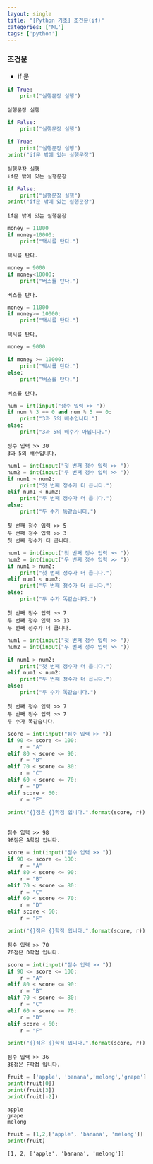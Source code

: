 ```yaml
---
layout: single
title: "[Python 기초] 조건문(if)"
categories: ['ML']
tags: ['python']
---
```


### 조건문

- if 문


```python
if True:
    print("실행문장 실행")
```

    실행문장 실행
    


```python
if False:
    print("실행문장 실행")
```


```python
if True:
    print("실행문장 실행")
print("if문 밖에 있는 실행문장")      
```

    실행문장 실행
    if문 밖에 있는 실행문장
    


```python
if False:
    print("실행문장 실행")
print("if문 밖에 있는 실행문장")      
```

    if문 밖에 있는 실행문장
    


```python
money = 11000
if money>10000:
    print("택시를 탄다.")
```

    택시를 탄다.
    


```python
money = 9000 
if money<10000:
    print("버스를 탄다.")
```

    버스를 탄다.
    


```python
money = 11000
if money>= 10000:
    print("택시를 탄다.")
```

    택시를 탄다.
    


```python
money = 9000

if money >= 10000:
    print("택시를 탄다.")
else:
    print("버스를 탄다.")
```

    버스를 탄다.
    


```python
num = int(input("정수 입력 >> "))
if num % 3 == 0 and num % 5 == 0:
    print("3과 5의 배수입니다.")
else:
    print("3과 5의 배수가 아닙니다.")
```

    정수 입력 >> 30
    3과 5의 배수입니다.
    


```python
num1 = int(input("첫 번째 정수 입력 >> "))
num2 = int(input("두 번째 정수 입력 >> "))
if num1 > num2:
    print("첫 번째 정수가 더 큽니다.")
elif num1 < num2:
    print("두 번째 정수가 더 큽니다.")
else:
    print("두 수가 똑같습니다.")
```

    첫 번째 정수 입력 >> 5
    두 번째 정수 입력 >> 3
    첫 번째 정수가 더 큽니다.
    


```python
num1 = int(input("첫 번째 정수 입력 >> "))
num2 = int(input("두 번째 정수 입력 >> "))
if num1 > num2:
    print("첫 번째 정수가 더 큽니다.")
elif num1 < num2:
    print("두 번째 정수가 더 큽니다.")
else:
    print("두 수가 똑같습니다.")
```

    첫 번째 정수 입력 >> 7
    두 번째 정수 입력 >> 13
    두 번째 정수가 더 큽니다.
    


```python
num1 = int(input("첫 번째 정수 입력 >> "))
num2 = int(input("두 번째 정수 입력 >> "))

if num1 > num2:
    print("첫 번째 정수가 더 큽니다.")
elif num1 < num2:
    print("두 번째 정수가 더 큽니다.")
else:
    print("두 수가 똑같습니다.")
```

    첫 번째 정수 입력 >> 7
    두 번째 정수 입력 >> 7
    두 수가 똑같습니다.
    


```python
score = int(input("점수 입력 >> "))
if 90 <= score <= 100:
    r = "A"
elif 80 < score <= 90:
    r = "B"
elif 70 < score <= 80:
    r = "C"
elif 60 < score <= 70:
    r = "D"
elif score < 60:
    r = "F"

print("{}점은 {}학점 입니다.".format(score, r)) 
    
```

    점수 입력 >> 98
    98점은 A학점 입니다.
    


```python
score = int(input("점수 입력 >> "))
if 90 <= score <= 100:
    r = "A"
elif 80 < score <= 90:
    r = "B"
elif 70 < score <= 80:
    r = "C"
elif 60 < score <= 70:
    r = "D"
elif score < 60:
    r = "F"

print("{}점은 {}학점 입니다.".format(score, r)) 
```

    점수 입력 >> 70
    70점은 D학점 입니다.
    


```python
score = int(input("점수 입력 >> "))
if 90 <= score <= 100:
    r = "A"
elif 80 < score <= 90:
    r = "B"
elif 70 < score <= 80:
    r = "C"
elif 60 < score <= 70:
    r = "D"
elif score < 60:
    r = "F"

print("{}점은 {}학점 입니다.".format(score, r)) 
```

    점수 입력 >> 36
    36점은 F학점 입니다.
    


```python
fruit = ['apple', 'banana','melong','grape']
print(fruit[0])
print(fruit[3])
print(fruit[-2])
```

    apple
    grape
    melong
    


```python
fruit = [1,2,['apple', 'banana', 'melong']]
print(fruit)
```

    [1, 2, ['apple', 'banana', 'melong']]
    


```python

```

